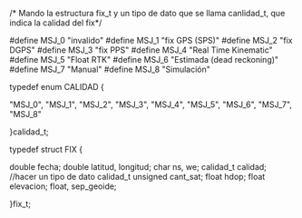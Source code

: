 /* Mando la estructura fix_t y un tipo de dato que se llama canlidad_t, que indica
la calidad del fix*/

#define MSJ_0 "invalido"
#define MSJ_1 "fix GPS (SPS)"
#define MSJ_2 "fix DGPS"
#define MSJ_3 "fix PPS"
#define MSJ_4 "Real Time Kinematic"
#define MSJ_5 "Float RTK"
#define MSJ_6 "Estimada (dead reckoning)"
#define MSJ_7 "Manual"
#define MSJ_8 "Simulación"

typedef enum CALIDAD {

  "MSJ_0", "MSJ_1", "MSJ_2", "MSJ_3", "MSJ_4",
  "MSJ_5", "MSJ_6", "MSJ_7", "MSJ_8"

}calidad_t;

typedef struct FIX {

  double fecha;
  double latitud, longitud;
  char ns, we;
  calidad_t calidad; //hacer un tipo de dato calidad_t
  unsigned cant_sat;
  float hdop;
  float elevacion;
  float, sep_geoide;

}fix_t;
